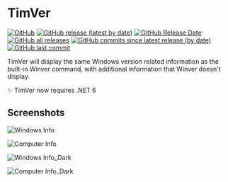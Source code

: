 # TimVer

[![GitHub](https://img.shields.io/github/license/Timthreetwelve/TimVer?style=plastic)](https://github.com/Timthreetwelve/TimVer/blob/main/LICENSE)
[![GitHub release (latest by date)](https://img.shields.io/github/v/release/Timthreetwelve/TimVer?style=plastic)](https://github.com/Timthreetwelve/TimVer/releases/latest) 
[![GitHub Release Date](https://img.shields.io/github/release-date/timthreetwelve/timver?style=plastic&color=orange)](https://github.com/Timthreetwelve/TimVer/releases/latest) 
[![GitHub all releases](https://img.shields.io/github/downloads/Timthreetwelve/TimVer/total?style=plastic)](https://github.com/Timthreetwelve/TimVer/releases) 
[![GitHub commits since latest release (by date)](https://img.shields.io/github/commits-since/timthreetwelve/TimVer/latest?style=plastic)](https://github.com/Timthreetwelve/TimVer/commits/main)
[![GitHub last commit](https://img.shields.io/github/last-commit/timthreetwelve/TimVer?style=plastic)](https://github.com/Timthreetwelve/TimVer/commits/main)


TimVer will display the same Windows version related information as the built-in Winver command,
with additional information that Winver doesn't display.

✨ TimVer now requires .NET 6

## Screenshots

![Windows Info](https://github.com/Timthreetwelve/TimVer/blob/main/Images/TimVer_Light_W.png)

![Computer Info](https://github.com/Timthreetwelve/TimVer/blob/main/Images/TimVer_Light_C.png)


![Windows Info_Dark](https://github.com/Timthreetwelve/TimVer/blob/main/Images/TimVer_Dark_W.png)

![Computer Info_Dark](https://github.com/Timthreetwelve/TimVer/blob/main/Images/TimVer_Dark_C.png)
